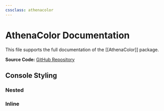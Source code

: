 ```yaml
---
cssclass: athenacolor
---
```


# AthenaColor Documentation
This file supports the full documentation of the [[AthenaColor]] package.



**Source Code:** [GitHub Repository]()


## Console Styling
 ### Nested
### Inline